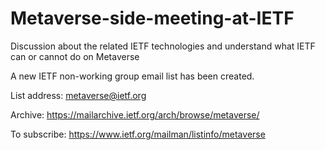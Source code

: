 # Metaverse-side-meeting-at-IETF

Discussion about the related IETF technologies and understand what IETF can or cannot do on Metaverse


A new IETF non-working group email list has been created.

List address: metaverse@ietf.org

Archive:  https://mailarchive.ietf.org/arch/browse/metaverse/

To subscribe:  https://www.ietf.org/mailman/listinfo/metaverse
